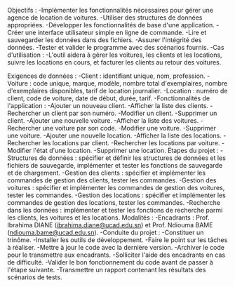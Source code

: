 Objectifs :
        -Implémenter les fonctionnalités nécessaires pour gérer une agence de location de voitures.
        -Utiliser des structures de données appropriées.
        -Développer les fonctionnalités de base d'une application.
        -Créer une interface utilisateur simple en ligne de commande.
        -Lire et sauvegarder les données dans des fichiers.
        -Assurer l'intégrité des données.
        -Tester et valider le programme avec des scénarios fournis.
        -Cas d'utilisation :
        -L'outil aidera à gérer les voitures, les clients et les locations, suivre les locations en cours, et facturer les clients au retour des voitures.

Exigences de données :
        -Client : identifiant unique, nom, profession.
        -Voiture : code unique, marque, modèle, nombre total d'exemplaires, nombre d'exemplaires disponibles, tarif de location journalier.
        -Location : numéro de client, code de voiture, date de début, durée, tarif.
        -Fonctionnalités de l'application :
        -Ajouter un nouveau client.
        -Afficher la liste des clients.
        -Rechercher un client par son numéro.
        -Modifier un client.
        -Supprimer un client.
        -Ajouter une nouvelle voiture.
        -Afficher la liste des voitures.
        -Rechercher une voiture par son code.
        -Modifier une voiture.
        -Supprimer une voiture.
        -Ajouter une nouvelle location.
        -Afficher la liste des locations.
        -Rechercher les locations par client.
        -Rechercher les locations par voiture.
        -Modifier l'état d'une location.
        -Supprimer une location.
Étapes du projet :
-Structures de données : spécifier et définir les structures de données et les fichiers de sauvegarde, implémenter et tester les fonctions de sauvegarde et de chargement.
-Gestion des clients : spécifier et implémenter les commandes de gestion des clients, tester les commandes.
-Gestion des voitures : spécifier et implémenter les commandes de gestion des voitures, tester les commandes.
-Gestion des locations : spécifier et implémenter les commandes de gestion des locations, tester les commandes.
-Recherche dans les données : implémenter et tester les fonctions de recherche parmi les clients, les voitures et les locations.
Modalités :
          -Encadrants : Prof. Ibrahima DIANE (ibrahima.diane@ucad.edu.sn) et Prof. Ndiouma BAME (ndiouma.bame@ucad.edu.sn).
          -Conduite du projet :
          -Constituer un trinôme.
          -Installer les outils de développement.
          -Faire le point sur les tâches à réaliser.
          -Mettre à jour le code avec la dernière version.
          -Archiver le code pour le transmettre aux encadrants.
          -Solliciter l'aide des encadrants en cas de difficulté.
          -Valider le bon fonctionnement du code avant de passer à l'étape suivante.
          -Transmettre un rapport contenant les résultats des scénarios de tests.
